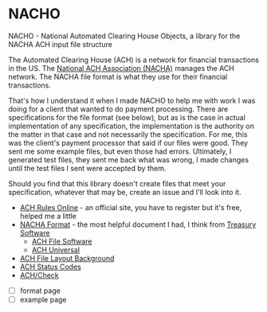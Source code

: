 # NACHO

NACHO - National Automated Clearing House Objects, a library for the NACHA ACH input file structure

The Automated Clearing House (ACH) is a network for financial transactions in the US.  The [National ACH Association (NACHA)](https://www.nacha.org/) manages the ACH network.  The NACHA file format is what they use for their financial transactions.

That's how I understand it when I made NACHO to help me with work I was doing for a client that wanted to do payment processing.  There are specifications for the file format (see below), but as is the case in actual implementation of any specification, the implementation is the authority on the matter in that case and not necessarily the specification.  For me, this was the client's payment processor that said if our files were good.  They sent me some example files, but even those had errors.  Ultimately, I generated test files, they sent me back what was wrong, I made changes until the test files I sent were accepted by them.

Should you find that this library doesn't create files that meet your specification, whatever that may be, create an issue and I'll look into it.

* [ACH Rules Online](http://achrulesonline.org/index.aspx) - an official site, you have to register but it's free, helped me a little
* [NACHA Format](http://links.hwtreasurysolution.com/documents/NACHA-FORMAT.pdf) - the most helpful document I had, I think from [Treasury Software](http://treasurysoftware.com/)
  * [ACH File Software](http://www.treasurysoftware.com/ACH/ACH-NACHA-File-Software.aspx)
  * [ACH Universal](http://www.treasurysoftware.com/ACH/ACH.aspx)
* [ACH File Layout Background](http://services.minutemenu.com/centers/staticresources/achinfo.htm)
* [ACH Status Codes](https://www.paypalobjects.com/en_US/vhelp/paypalmanager_help/ach_status_code.htm)
* [ACH/Check](http://help.paytrace.com/create-account-ach-check)

- [ ] format page
- [ ] example page